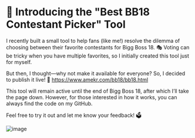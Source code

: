 # 🚀 Introducing the "Best BB18 Contestant Picker" Tool
I recently built a small tool to help fans (like me!) resolve the dilemma of choosing between their favorite contestants for Bigg Boss 18. 🎭 Voting can be tricky when you have multiple favorites, so I initially created this tool just for myself.

But then, I thought—why not make it available for everyone? So, I decided to publish it live! 🌟 https://www.amekr.com/bb18/bb18.html

This tool will remain active until the end of Bigg Boss 18, after which I’ll take the page down. However, for those interested in how it works, you can always find the code on my GitHub.

Feel free to try it out and let me know your feedback! 🗳️

![image](https://github.com/user-attachments/assets/012efc0f-840f-4235-a095-0f9c2da9ccc5)
